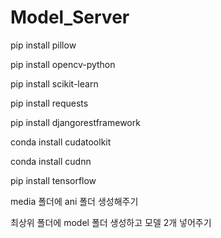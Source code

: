 # Model_Server

pip install pillow

pip install opencv-python

pip install scikit-learn

pip install requests

pip install djangorestframework

conda install cudatoolkit

conda install cudnn

pip install tensorflow

media 폴더에 ani 폴더 생성해주기

최상위 폴더에 model 폴더 생성하고 모델 2개 넣어주기